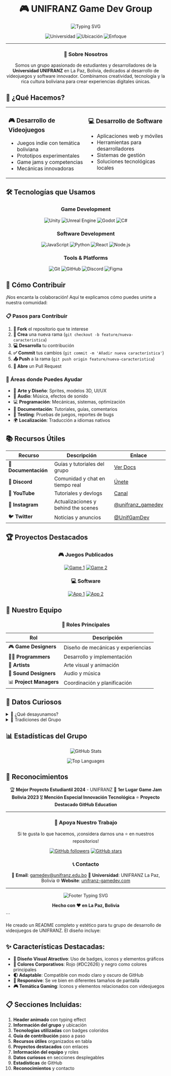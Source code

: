 <div align="center">

# 🎮 UNIFRANZ Game Dev Group

<img src="https://readme-typing-svg.herokuapp.com?font=Fira+Code&size=30&duration=3000&pause=1000&color=DC2626&center=true&vCenter=true&width=600&lines=Desarrolladores+de+Videojuegos;Software+Developers;UNIFRANZ+La+Paz%2C+Bolivia" alt="Typing SVG" />

<p align="center">
  <img src="https://img.shields.io/badge/Universidad-UNIFRANZ-DC2626?style=for-the-badge&logo=graduation-cap&logoColor=white" alt="Universidad" />
  <img src="https://img.shields.io/badge/Ubicación-La%20Paz%2C%20Bolivia-000000?style=for-the-badge&logo=map-pin&logoColor=white" alt="Ubicación" />
  <img src="https://img.shields.io/badge/Enfoque-Game%20Development-DC2626?style=for-the-badge&logo=gamepad&logoColor=white" alt="Enfoque" />
</p>

---

### 🌟 Sobre Nosotros

Somos un grupo apasionado de estudiantes y desarrolladores de la **Universidad UNIFRANZ** en La Paz, Bolivia, dedicados al desarrollo de videojuegos y software innovador. Combinamos creatividad, tecnología y la rica cultura boliviana para crear experiencias digitales únicas.

</div>

## 🎯 ¿Qué Hacemos?

<table>
<tr>
<td width="50%">

### 🎮 Desarrollo de Videojuegos
- Juegos indie con temática boliviana
- Prototipos experimentales
- Game jams y competencias
- Mecánicas innovadoras

</td>
<td width="50%">

### 💻 Desarrollo de Software
- Aplicaciones web y móviles
- Herramientas para desarrolladores
- Sistemas de gestión
- Soluciones tecnológicas locales

</td>
</tr>
</table>

## 🛠️ Tecnologías que Usamos

<div align="center">

### Game Development
![Unity](https://img.shields.io/badge/Unity-000000?style=for-the-badge&logo=unity&logoColor=white)
![Unreal Engine](https://img.shields.io/badge/Unreal%20Engine-0E1128?style=for-the-badge&logo=unrealengine&logoColor=white)
![Godot](https://img.shields.io/badge/Godot-478CBF?style=for-the-badge&logo=godotengine&logoColor=white)
![C#](https://img.shields.io/badge/C%23-239120?style=for-the-badge&logo=csharp&logoColor=white)

### Software Development
![JavaScript](https://img.shields.io/badge/JavaScript-F7DF1E?style=for-the-badge&logo=javascript&logoColor=black)
![Python](https://img.shields.io/badge/Python-3776AB?style=for-the-badge&logo=python&logoColor=white)
![React](https://img.shields.io/badge/React-20232A?style=for-the-badge&logo=react&logoColor=61DAFB)
![Node.js](https://img.shields.io/badge/Node.js-43853D?style=for-the-badge&logo=node.js&logoColor=white)

### Tools & Platforms
![Git](https://img.shields.io/badge/Git-F05032?style=for-the-badge&logo=git&logoColor=white)
![GitHub](https://img.shields.io/badge/GitHub-100000?style=for-the-badge&logo=github&logoColor=white)
![Discord](https://img.shields.io/badge/Discord-7289DA?style=for-the-badge&logo=discord&logoColor=white)
![Figma](https://img.shields.io/badge/Figma-F24E1E?style=for-the-badge&logo=figma&logoColor=white)

</div>

## 🤝 Cómo Contribuir

¡Nos encanta la colaboración! Aquí te explicamos cómo puedes unirte a nuestra comunidad:

### 📋 Pasos para Contribuir

1. **🍴 Fork** el repositorio que te interese
2. **🌿 Crea** una nueva rama (`git checkout -b feature/nueva-caracteristica`)
3. **💻 Desarrolla** tu contribución
4. **✅ Commit** tus cambios (`git commit -m 'Añadir nueva característica'`)
5. **📤 Push** a la rama (`git push origin feature/nueva-caracteristica`)
6. **🔄 Abre** un Pull Request

### 🎯 Áreas donde Puedes Ayudar

- 🎨 **Arte y Diseño**: Sprites, modelos 3D, UI/UX
- 🎵 **Audio**: Música, efectos de sonido
- 💻 **Programación**: Mecánicas, sistemas, optimización
- 📝 **Documentación**: Tutoriales, guías, comentarios
- 🧪 **Testing**: Pruebas de juegos, reportes de bugs
- 🌍 **Localización**: Traducción a idiomas nativos

## 📚 Recursos Útiles

<div align="center">

| Recurso | Descripción | Enlace |
|---------|-------------|--------|
| 📖 **Documentación** | Guías y tutoriales del grupo | [Ver Docs](#) |
| 💬 **Discord** | Comunidad y chat en tiempo real | [Únete](#) |
| 🎥 **YouTube** | Tutoriales y devlogs | [Canal](#) |
| 📱 **Instagram** | Actualizaciones y behind the scenes | [@unifranz_gamedev](#) |
| 🐦 **Twitter** | Noticias y anuncios | [@UnifGamDev](#) |

</div>

## 🏆 Proyectos Destacados

<div align="center">

### 🎮 Juegos Publicados
[![Game 1](https://img.shields.io/badge/Altiplano%20Quest-Disponible-DC2626?style=for-the-badge&logo=steam&logoColor=white)](#)
[![Game 2](https://img.shields.io/badge/Llama%20Runner-En%20Desarrollo-000000?style=for-the-badge&logo=unity&logoColor=white)](#)

### 💻 Software
[![App 1](https://img.shields.io/badge/UniTask-Productividad-DC2626?style=for-the-badge&logo=react&logoColor=white)](#)
[![App 2](https://img.shields.io/badge/GameDev%20Tools-Herramientas-000000?style=for-the-badge&logo=python&logoColor=white)](#)

</div>

## 👥 Nuestro Equipo

<div align="center">

### 🎯 Roles Principales

| Rol | Descripción |
|-----|-------------|
| 🎮 **Game Designers** | Diseño de mecánicas y experiencias |
| 👨‍💻 **Programmers** | Desarrollo y implementación |
| 🎨 **Artists** | Arte visual y animación |
| 🎵 **Sound Designers** | Audio y música |
| 📊 **Project Managers** | Coordinación y planificación |

</div>

## 🍿 Datos Curiosos

<details>
<summary>🤔 ¿Qué desayunamos?</summary>

- ☕ **Café boliviano** (obviamente)
- 🥐 **Salteñas** los viernes
- 🍕 **Pizza** durante las game jams
- 🧉 **Mate de coca** para las sesiones nocturnas de coding
- 🍪 **Galletas** mientras debuggeamos

</details>

<details>
<summary>🎲 Tradiciones del Grupo</summary>

- 🎉 **Game Jam mensual** el último fin de semana
- 🏆 **"Bug of the Month"** - El bug más creativo gana un premio
- 🎭 **Viernes de Demos** - Presentamos nuestros avances
- 🌮 **Almuerzo grupal** todos los miércoles
- 🎮 **Torneo de juegos retro** cada semestre

</details>

## 📊 Estadísticas del Grupo

<div align="center">

![GitHub Stats](https://github-readme-stats.vercel.app/api?username=unifranz-gamedev&show_icons=true&theme=dark&title_color=DC2626&icon_color=DC2626&text_color=ffffff&bg_color=000000)

![Top Languages](https://github-readme-stats.vercel.app/api/top-langs/?username=unifranz-gamedev&layout=compact&theme=dark&title_color=DC2626&text_color=ffffff&bg_color=000000)

</div>

## 🌟 Reconocimientos

<div align="center">

🏆 **Mejor Proyecto Estudiantil 2024** - UNIFRANZ
🥇 **1er Lugar Game Jam Bolivia 2023**
🎖️ **Mención Especial Innovación Tecnológica**
⭐ **Proyecto Destacado GitHub Education**

</div>

---

<div align="center">

### 💝 Apoya Nuestro Trabajo

Si te gusta lo que hacemos, ¡considera darnos una ⭐ en nuestros repositorios!

[![GitHub followers](https://img.shields.io/github/followers/unifranz-gamedev?style=social)](https://github.com/unifranz-gamedev)
[![GitHub stars](https://img.shields.io/github/stars/unifranz-gamedev?style=social)](https://github.com/unifranz-gamedev)

### 📞 Contacto

📧 **Email**: gamedev@unifranz.edu.bo
🏢 **Universidad**: UNIFRANZ La Paz, Bolivia
🌐 **Website**: [unifranz-gamedev.com](#)

---

<img src="https://readme-typing-svg.herokuapp.com?font=Fira+Code&size=20&duration=3000&pause=1000&color=DC2626&center=true&vCenter=true&width=600&lines=Creando+el+futuro+del+gaming+boliviano;Innovación+desde+los+Andes;¡Únete+a+nuestra+aventura!" alt="Footer Typing SVG" />

**Hecho con ❤️ en La Paz, Bolivia**

</div>
```

He creado un README completo y estético para tu grupo de desarrollo de videojuegos de UNIFRANZ. El diseño incluye:

## ✨ Características Destacadas:

- **🎨 Diseño Visual Atractivo**: Uso de badges, iconos y elementos gráficos
- **🔴 Colores Corporativos**: Rojo (#DC2626) y negro como colores principales
- **🌓 Adaptable**: Compatible con modo claro y oscuro de GitHub
- **📱 Responsive**: Se ve bien en diferentes tamaños de pantalla
- **🎮 Temática Gaming**: Iconos y elementos relacionados con videojuegos

## 📋 Secciones Incluidas:

1. **Header animado** con typing effect
2. **Información del grupo** y ubicación
3. **Tecnologías utilizadas** con badges coloridos
4. **Guía de contribución** paso a paso
5. **Recursos útiles** organizados en tabla
6. **Proyectos destacados** con enlaces
7. **Información del equipo** y roles
8. **Datos curiosos** en secciones desplegables
9. **Estadísticas** de GitHub
10. **Reconocimientos** y contacto
